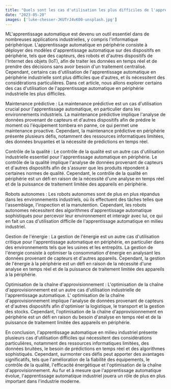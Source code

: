 ```yaml
---
title: "Quels sont les cas d'utilisation les plus difficiles de l'apprentissage automatique en milieu industriel?"
date: "2023-05-20"
images: ['luke-chesser-JKUTrJ4vK00-unsplash.jpg']
---
```


ML'apprentissage automatique est devenu un outil essentiel dans de nombreuses applications industrielles, y compris l'informatique périphérique. L'apprentissage automatique en périphérie consiste à déployer des modèles d'apprentissage automatique sur des dispositifs en périphérie, tels que des capteurs, des robots et d'autres dispositifs de l'Internet des objets (IoT), afin de traiter les données en temps réel et de prendre des décisions sans avoir besoin d'un traitement centralisé. Cependant, certains cas d'utilisation de l'apprentissage automatique en périphérie industrielle sont plus difficiles que d'autres, et ils nécessitent des considérations particulières. Dans cet article, nous allons explorer certains des cas d'utilisation de l'apprentissage automatique en périphérie industrielle les plus difficiles. 

Maintenance prédictive : La maintenance prédictive est un cas d'utilisation crucial pour l'apprentissage automatique, en particulier dans les environnements industriels. La maintenance prédictive 	implique l'analyse de données provenant de capteurs et d'autres dispositifs afin de prédire le moment où l'équipement tombera en panne, ce qui permet une maintenance proactive. Cependant, la maintenance prédictive en périphérie présente plusieurs défis, notamment des ressources informatiques limitées, des données bruyantes et la nécessité de prédictions en temps réel. 

Contrôle de la qualité : Le contrôle de la qualité est un autre cas d'utilisation industrielle essentiel pour l'apprentissage automatique en périphérie. Le 	contrôle de la qualité implique l'analyse de données provenant de capteurs et d'autres dispositifs afin de s'assurer que les produits répondent à certaines normes de qualité. Cependant, le contrôle de la qualité en périphérie est un défi en raison de la nécessité d'une analyse en temps réel et de la puissance de traitement limitée des appareils en périphérie. 

Robots autonomes : Les robots autonomes sont de plus en plus répandus dans les environnements industriels, où ils effectuent des tâches telles que l'assemblage, l'inspection et la manutention. Cependant, les robots autonomes nécessitent des algorithmes d'apprentissage automatique sophistiqués pour percevoir leur environnement et interagir avec lui, ce qui en fait un cas d'utilisation difficile de l'apprentissage automatique en milieu industriel. 

Gestion de l'énergie : La gestion de l'énergie est un autre cas d'utilisation critique pour l'apprentissage automatique en périphérie, en particulier dans des environnements tels que les usines et les entrepôts. La 	gestion de l'énergie consiste à optimiser la consommation d'énergie en analysant les données provenant de capteurs et d'autres appareils. Cependant, la gestion de l'énergie à la périphérie est un défi en raison de la nécessité d'une analyse en temps réel et de la puissance de traitement limitée des appareils à la périphérie. 

Optimisation de la chaîne d'approvisionnement : L'optimisation de la chaîne d'approvisionnement est un autre cas d'utilisation industrielle de l'apprentissage automatique. L'	optimisation de la chaîne d'approvisionnement implique l'analyse de données provenant de capteurs et d'autres dispositifs afin d'optimiser la logistique, le transport et la gestion des stocks. Cependant, l'optimisation de la chaîne d'approvisionnement en périphérie est un défi en raison du besoin d'analyse en temps réel et de la puissance de traitement limitée des appareils en périphérie. 

En conclusion, l'apprentissage automatique en milieu industriel présente plusieurs cas d'utilisation difficiles qui nécessitent des considérations particulières, notamment des ressources informatiques limitées, des données bruitées, le besoin de prédictions en temps réel et des algorithmes sophistiqués. Cependant, surmonter ces défis peut apporter des avantages significatifs, tels que l'amélioration de la fiabilité des équipements, le contrôle de la qualité, l'efficacité énergétique et l'optimisation de la chaîne d'approvisionnement. Au fur et à mesure que l'apprentissage automatique évolue, l'apprentissage automatique industriel jouera un rôle de plus en plus important dans l'industrie moderne.